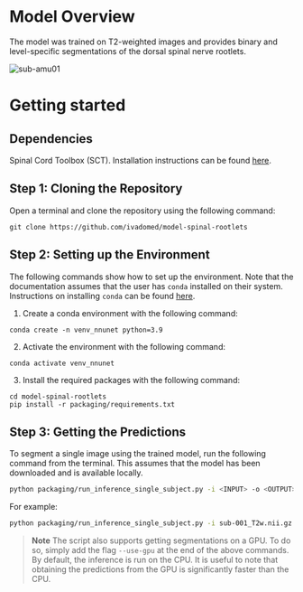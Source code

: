 # Model Overview

The model was trained on T2-weighted images and provides binary and level-specific segmentations of the dorsal spinal nerve rootlets.

![sub-amu01](https://github.com/ivadomed/model-spinal-rootlets/assets/39456460/73e4fcd1-e7ec-4b78-937b-7ac5acb8fe5e)


# Getting started

## Dependencies

Spinal Cord Toolbox (SCT). Installation instructions can be found [here](https://spinalcordtoolbox.com/user_section/installation.html). 

## Step 1: Cloning the Repository

Open a terminal and clone the repository using the following command:

~~~
git clone https://github.com/ivadomed/model-spinal-rootlets
~~~

## Step 2: Setting up the Environment

The following commands show how to set up the environment. 
Note that the documentation assumes that the user has `conda` installed on their system. 
Instructions on installing `conda` can be found [here](https://conda.io/projects/conda/en/latest/user-guide/install/index.html).

1. Create a conda environment with the following command:
```
conda create -n venv_nnunet python=3.9
```

2. Activate the environment with the following command:
```
conda activate venv_nnunet
```

3. Install the required packages with the following command:
```
cd model-spinal-rootlets
pip install -r packaging/requirements.txt
```
 
## Step 3: Getting the Predictions

To segment a single image using the trained model, run the following command from the terminal. This assumes that the model has been downloaded and is available locally.

```bash
python packaging/run_inference_single_subject.py -i <INPUT> -o <OUTPUT> -path-model <PATH_TO_MODEL_FOLDER>
```

For example:

```bash
python packaging/run_inference_single_subject.py -i sub-001_T2w.nii.gz -o sub-001_T2w_label-rootlet.nii.gz -path-model model-spinal-rootlets_2023-08-15_fold1
```

> **Note**
> The script also supports getting segmentations on a GPU. To do so, simply add the flag `--use-gpu` at the end of the above commands. By default, the inference is run on the CPU. 
> It is useful to note that obtaining the predictions from the GPU is significantly faster than the CPU.

